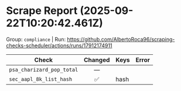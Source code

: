 # Scrape Report (2025-09-22T10:20:42.461Z)

Group: `compliance`  |  Run: https://github.com/AlbertoRoca96/scraping-checks-scheduler/actions/runs/17912174911

| Check | Changed | Keys | Error |
|---|:---:|:--|:--|
| `psa_charizard_pop_total` | — |  |  |
| `sec_aapl_8k_list_hash` | ✅ | hash |  |
